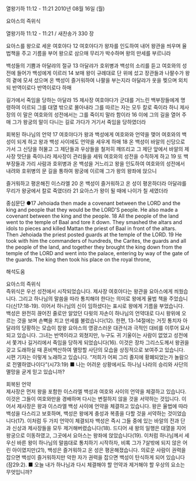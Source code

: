 열왕기하 11:12 - 11:21 
2010년 08월 16일 (월)

요아스의 즉위식



열왕기하 11:12 - 11:21 / 새찬송가 330 장


요아스를 왕으로 세운 여호야다 
12 여호야다가 왕자를 인도하여 내어 왕관을 씌우며 율법책을 주고 기름을 부어 왕으로 삼으매 무리가 박수하며 왕의 만세를 부르니라

백성들의 기쁨과 아달랴의 절규
13 아달랴가 호위병과 백성의 소리를 듣고 여호와의 성전에 들어가 백성에게 이르러 14 보매 왕이 규례대로 단 위에 섰고 장관들과 나팔수가 왕의 곁에 모셔 섰으며 온 백성이 즐거워하여 나팔을 부는지라 아달랴가 옷을 찢으며 외치되 반역이로다 반역이로다 하매 

길가에서 죽임을 당하는 아달랴
15 제사장 여호야다가 군대를 거느린 백부장들에게 명령하여 이르되 그를 대열 밖으로 몰아내라 그를 따르는 자는 모두 칼로 죽이라 하니 제사장의 이 말은 여호와의 성전에서는 그를 죽이지 말라 함이라 16 이에 그의 길을 열어 주매 그가 왕궁의 말이 다니는 길로 가다가 거기서 죽임을 당하였더라 

회복된 하나님의 언약
17 여호야다가 왕과 백성에게 여호와와 언약을 맺어 여호와의 백성이 되게 하고 왕과 백성 사이에도 언약을 세우게 하매 18 온 백성이 바알의 신당으로 가서 그 신당을 허물고 그 제단들과 우상들을 철저히 깨뜨리고 그 제단 앞에서 바알의 제사장 맛단을 죽이니라 제사장이 관리들을 세워 여호와의 성전을 수직하게 하고 19 또 백부장들과 가리 사람과 호위병과 온 백성을 거느리고 왕을 인도하여 여호와의 성전에서 내려와 호위병의 문 길을 통하여 왕궁에 이르매 그가 왕의 왕좌에 앉으니 

즐거워하고 평온해진 이스라엘
20 온 백성이 즐거워하고 온 성이 평온하더라 아달랴를 무리가 왕궁에서 칼로 죽였더라 21 요아스가 왕이 될 때에 나이가 칠 세였더라 

중심문단 ●17 Jehoiada then made a covenant between the LORD and the king and people that they would be the LORD'S people. He also made a covenant between the king and the people. 18 All the people of the land went to the temple of Baal and tore it down. They smashed the altars and idols to pieces and killed Mattan the priest of Baal in front of the altars. Then Jehoiada the priest posted guards at the temple of the LORD. 19 He took with him the commanders of hundreds, the Carites, the guards and all the people of the land, and together they brought the king down from the temple of the LORD and went into the palace, entering by way of the gate of the guards. The king then took his place on the royal throne,

해석도움





요아스의 즉위식  
즉위식은 우선 성전에서 시작되었습니다. 제사장 여호야다는 왕관을 요아스에게 씌웠습니다. 그리고 하나님의 말씀을 따라 통치해야 한다는 의미로 왕에게 율법 책을 주었습니다(신17:18-19). 이어서 하나님의 신이 임하셨다는 표시로 왕에게 기름을 부었습니다. 백성은 완전히 끊어진 줄로만 알았던 다윗의 자손이 하나님의 언약대로 다시 왕위에 오르는 것을 보며 손뼉을 치고 만세를 불렀습니다(12). 한편, 13-14절에는 거짓 통치자 아달랴의 당황하는 모습이 참왕 요아스의 영광스러운 대관식과 극적인 대비를 이루어 묘사되고 있습니다. 그녀는 반역이라고 외쳤지만, 누구도 귀 기울이는 사람이 없었고 성전에서 쫓겨나 길거리에서 죽임을 당하게 되었습니다(16). 이것은 장차 그리스도께서 왕권을 갖고 도래하실 때 혼비백산하여 멸망할 사단의 모습을 상징적으로 보여주고 있습니다. 시편 기자는 이렇게 노래하고 있습니다. “저희가 어찌 그리 졸지에 황폐되었는가 놀람으로 전멸하였나이다”(시73:19)
■ 나는 어려운 상황에서도 하나님 나라의 승리와 사단의 멸망을 굳게 믿고 있습니까? 

회복된 언약  
제사장은 먼저 왕을 포함한 이스라엘 백성과 여호와 사이의 언약을 체결하고 있습니다. 이것은 그들이 여호와만을 경배하며 다시는 변절하지 않을 것을 서약하는 것입니다. 이어서 제사장은 왕과 이스라엘 백성 사이에 언약을 체결하고 있습니다. 왕은 율법에 따라 백성을 다스리고 보호하며, 백성은 왕에게 충성과 복종을 다할 것을 서약하는 것이었습니다(17). 이처럼 두 가지 언약이 체결되자 백성은 즉시 그들 중에 있는 바알의 전과 단과 신상과 제사장들을 모두 제거해버렸습니다(18). 드디어 새 왕의 일행은 대열을 지어 왕궁으로 이동하였고, 그곳에서 요아스는 왕좌에 앉았습니다(19). 이처럼 하나님께서 세우신 바른 왕이 하나님의 말씀대로 통치하기 시작하자, 비록 그가 7살밖에 되지 않은 어린 아이였지만(21), 백성은 즐거워하고 온 성은 평온해졌습니다. 의로운 사람이 권력을 잡으면 백성이 즐거워하지만 악한 자가 권력을 잡으면 백성이 탄식하게 되어 있습니다(잠29:2).
■ 오늘 내가 하나님과 다시 체결해야 할 언약과 제거해야 할 우상의 요소는 무엇입니까?